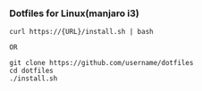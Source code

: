 ### Dotfiles for Linux(manjaro i3)

```
curl https://{URL}/install.sh | bash

OR

git clone https://github.com/username/dotfiles
cd dotfiles
./install.sh
```

